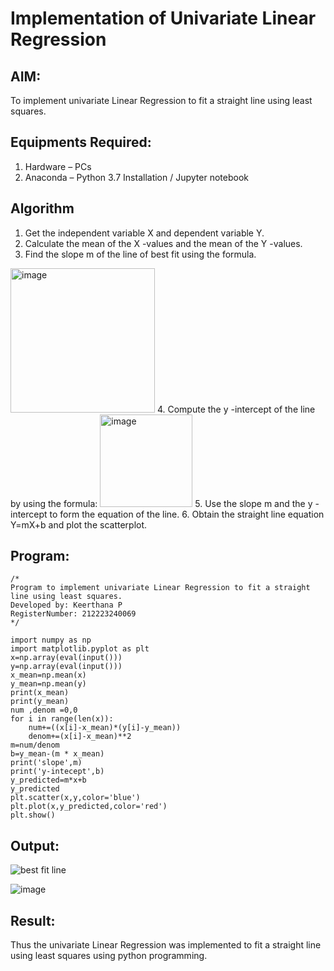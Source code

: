 # Implementation of Univariate Linear Regression
## AIM:
To implement univariate Linear Regression to fit a straight line using least squares.

## Equipments Required:
1. Hardware – PCs
2. Anaconda – Python 3.7 Installation / Jupyter notebook

## Algorithm
1. Get the independent variable X and dependent variable Y.
2. Calculate the mean of the X -values and the mean of the Y -values.
3. Find the slope m of the line of best fit using the formula. 
<img width="231" alt="image" src="https://user-images.githubusercontent.com/93026020/192078527-b3b5ee3e-992f-46c4-865b-3b7ce4ac54ad.png">
4. Compute the y -intercept of the line by using the formula:
<img width="148" alt="image" src="https://user-images.githubusercontent.com/93026020/192078545-79d70b90-7e9d-4b85-9f8b-9d7548a4c5a4.png">
5. Use the slope m and the y -intercept to form the equation of the line.
6. Obtain the straight line equation Y=mX+b and plot the scatterplot.

## Program:
```
/*
Program to implement univariate Linear Regression to fit a straight line using least squares.
Developed by: Keerthana P
RegisterNumber: 212223240069
*/

import numpy as np
import matplotlib.pyplot as plt
x=np.array(eval(input()))
y=np.array(eval(input()))
x_mean=np.mean(x)
y_mean=np.mean(y)
print(x_mean)
print(y_mean)
num ,denom =0,0
for i in range(len(x)):
    num+=((x[i]-x_mean)*(y[i]-y_mean))
    denom+=(x[i]-x_mean)**2
m=num/denom
b=y_mean-(m * x_mean)
print('slope',m)
print('y-intecept',b)
y_predicted=m*x+b
y_predicted
plt.scatter(x,y,color='blue')
plt.plot(x,y_predicted,color='red')
plt.show()

```



## Output:
![best fit line](sam.png)

![image](https://github.com/user-attachments/assets/df4d9821-719b-4420-b8ea-b05eebfc5171)



## Result:
Thus the univariate Linear Regression was implemented to fit a straight line using least squares using python programming.
